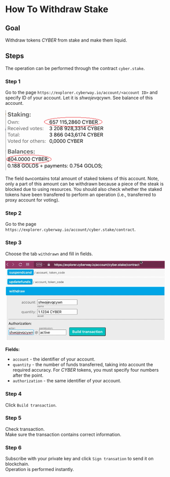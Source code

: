 # How To Withdraw Stake

## Goal
Withdraw tokens *CYBER* from stake and make them liquid.

## Steps
The operation can be performed through the contract `cyber.stake`.

### Step 1
Go to the page `https://explorer.cyberway.io/account/<account ID>` and specify ID of your account. Let it is *shwojevqcywn*. See balance of this account.  

![](./images/balance_to_bay_stake.png)

The field `Own`contains total amount of staked tokens of this account. Note, only a part of this amount can be withdrawn because a piece of the steak is blocked due to using resources. You should also check whether the staked tokens have been transfered to perform an operation (i.e., transferred to proxy account for voting). 

### Step 2
Go to the page `https://explorer.cyberway.io/account/cyber.stake/contract`.  

### Step 3
Choose the tab `withdrawn` and fill in fields.

![](./images/withdraw.png)

**Fields:**
 * `account` - the identifier of your account.
 * `quantity` - the number of funds transferred, taking into account the required accuracy. For *CYBER* tokens, you must specify four numbers after the point.
 * `authorization` - the same identifier of your account.

### Step 4
Click `Build transaction`.  

### Step 5
Check transaction.  
Make sure the transaction contains correct information.  

### Step 6
Subscribe with your private key and click `Sign transation` to send it on blockchain.  
Operation is performed instantly.
